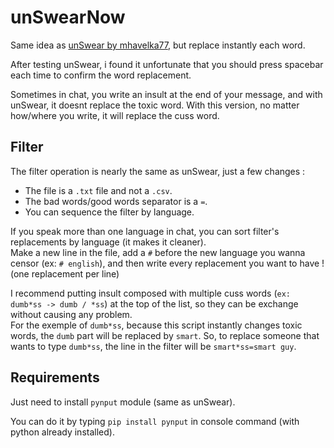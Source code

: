 
# unSwearNow

Same idea as [unSwear by mhavelka77](https://github.com/mhavelka77/unSwear), but replace instantly each word.  
  
After testing unSwear, i found it unfortunate that you should press spacebar each time to confirm the word replacement.   
  
Sometimes in chat, you write an insult at the end of your message, and with unSwear, it doesnt replace the toxic word. With this version, no matter how/where you write, it will replace the cuss word.

## Filter

The filter operation is nearly the same as unSwear, just a few changes :  

- The file is a `.txt` file and not a `.csv`.
- The bad words/good words separator is a `=`.
- You can sequence the filter by language.  
  
If you speak more than one language in chat, you can sort filter's replacements by language (it makes it cleaner).   
Make a new line in the file, add a `#` before the new language you wanna censor (ex: `# english`), and then write every replacement you want to have ! (one replacement per line)
  
I recommend putting insult composed with multiple cuss words (`ex: dumb*ss -> dumb / *ss`) at the top of the list, so they can be exchange without causing any problem.   
For the exemple of `dumb*ss`, because this script instantly changes toxic words, the `dumb` part will be replaced by `smart`. So, to replace someone that wants to type `dumb*ss`, the line in the filter will be `smart*ss=smart guy`. 

## Requirements 

Just need to install `pynput` module (same as unSwear).  
  
You can do it by typing `pip install pynput` in console command (with python already installed).
